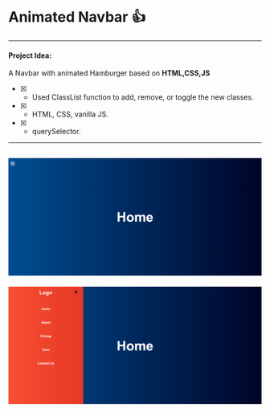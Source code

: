 # Animated Navbar :thumbsup:

---

#### Project Idea:

A Navbar with animated Hamburger based on **HTML,CSS,JS**

- [X] - Used ClassList function to add, remove, or toggle the new classes.
- [X] - HTML, CSS, vanilla JS.
- [X] - querySelector.



---

![Preview](./preview1.png)
---
![Preview](./preview2.png)
